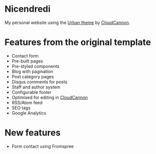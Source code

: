 # Nicendredi

My personal website using the [Urban theme](https://github.com/CloudCannon/urban-jekyll-template) by [CloudCannon](http://cloudcannon.com/).


# Features from the original template

* Contact form
* Pre-built pages
* Pre-styled components
* Blog with pagination
* Post category pages
* Disqus comments for posts
* Staff and author system
* Configurable footer
* Optimised for editing in [CloudCannon](http://cloudcannon.com/)
* RSS/Atom feed
* SEO tags
* Google Analytics

# New features

* Form contact using Fromspree
